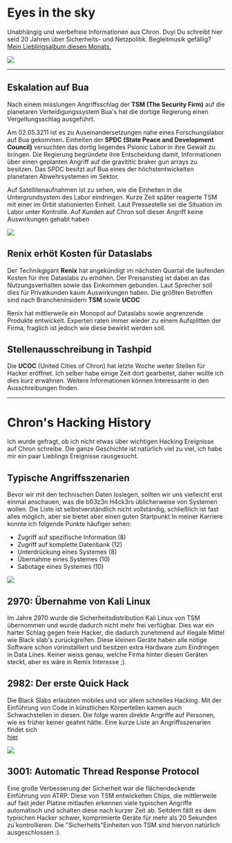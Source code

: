 # Eyes in the sky

Unabhängig und werbefreie Informationen aus Chron.
Duyi Du schreibt hier seid 20 Jahren über Sicherheits- und Netzpolitik.
Begleitmusik gefällig? [Mein Lieblingsalbum diesen Monats.](https://megadrive.bandcamp.com/album/neuroframe)

![](https://cdn.mmos.com/wp-content/uploads/2019/09/zenith-cyberpunk-concept-art-banner.jpg)

---

## Eskalation auf Bua

Nach einem misslungen Angriffsschlag der **TSM (The Security Firm)** auf die planetaren Verteidigungssystem Bua's hat die dortige Regierung einen Vergeltungsschlag ausgeführt.


Am 02.05.3211 ist es zu Auseinandersetzungen nahe eines Forschungslabor auf Bua gekommen.
Einheiten der **SPDC (State Peace and Development Council)** versuchten das dortig liegendes Psionic Labor in ihre Gewalt zu bringen.
Die Regierung begründete ihre Entscheidung damit, Informationen über einen geplanten Angriff auf die gravititic braker gun arrays zu besitzen.
Das SPDC besitzt auf Bua eines der höchstentwickelten planetaren Abwehrsystemen im Sektor.

Auf Satellitenaufnahmen ist zu sehen, wie die Einheiten in die Untergrundsystem des Labor eindringen.
Kurze Zeit später reagierte TSM mit einer im Orbit stationierten Einheit.
Laut Pressestelle sei die Situation im Labor unter Kontrolle.
Auf Kunden auf Chron soll dieser Angriff keine Auswirkungen gehabt haben

![](https://sm.ign.com/t/ign_in/articlepage/h/helldivers/helldivers-receives-three-dlc-packs_rywv.1280.jpg)

## Renix erhöt Kosten für Dataslabs

Der Technikgigant **Renix** hat angekündigt im nächsten Quartal die laufenden Kosten für ihre Dataslabs zu erhöhen.
Der Preisanstieg ist dabei an das Nutzungsverhalten sowie das Einkommen gebunden.
Laut Sprecher soll dies für Privatkunden kaum Auswirkungen haben.
Die größten Betroffen sind nach Brancheninsidern **TSM** sowie **UCOC**

Renix hat mittlerweile ein Monopol auf Dataslabs sowie angrenzende Produkte entwickelt.
Experten raten immer wieder zu einem Aufsplitten der Firma, fraglich ist jedoch wie diese bewirkt werden soll.

## Stellenausschreibung in Tashpid

Die **UCOC** (United Cities of Chron) hat letzte Woche weiter Stellen für Hacker eröffnet.
Ich selber habe einige Zeit dort gearbeitet, daher wollte ich dies kurz erwähnen.
Weitere Informationen können Interessante in den Ausschreibungen finden.


---

# Chron's Hacking History

Ich wurde gefragt, ob ich nicht etwas über wichtigen Hacking Ereignisse auf Chron schreibe.
Die ganze Geschichte ist natürlich viel zu viel, ich habe mir ein paar Lieblings Ereignisse rausgesucht.

## Typische Angriffsszenarien

Bevor wir mit den technischen Daten loslegen, sollten wir uns vielleicht erst einmal anschauen, was die b03z3n H4ck3rs üblicherweise von Systemen wollen.
Die Liste ist selbstverständlich nicht vollständig, schließlich ist fast alles möglich, aber sie bietet aber einen guten Startpunkt
In meiner Karriere konnte ich folgende Punkte häufiger sehen:

- Zugriff auf spezifische Information (8)
- Zugriff auf komplette Datenbank (12)
- Unterdrückung eines Systemes (8)
- Übernahme eines Systemes (10)
- Sabotage eines Systemes (10)

![](https://i.kym-cdn.com/photos/images/newsfeed/001/480/544/6c1.jpg)

## 2970: Übernahme von Kali Linux

Im Jahre 2970 wurde die Sicherheitsdistribution Kali Linux von TSM übernommen und wurde dadurch nicht mehr frei verfügbar.
Dies war ein harter Schlag gegen freie Hacker, die dadurch zunehmend auf illegale Mittel wie Black slab's zurückgreifen.
Diese kleinen Geräte haben alle nötige Software schon vorinstalliert und besitzen extra Hardware zum Eindringen in Data Lines.
Keiner weiss genau, welche Firma hinter diesen Geräten steckt, aber es wäre in Remix Interesse ;).

## 2982: Der erste Quick Hack

Die Black Slabs erlaubten mobiles und vor allem schnelles Hacking.
Mit der Einführung von Code in künstlichen Körperteilen kamen auch Schwachstellen in diesen.
Die folge waren direkte Angriffe auf Personen, wie es früher keiner geahnt hätte.
Eine kurze Liste an Angriffsszenarien findet sich  
[hier](https://gamerant.com/cyberpunk-2077-every-quickhack-ranked/)

![](https://i.pinimg.com/474x/5b/a3/75/5ba375a5fe93daceb17b58dcf4b42abc.jpg)

## 3001: Automatic Thread Response Protocol

Eine große Verbesserung der Sicherheit war die flächendeckende Einführung von ATRP.
Diese von TSM entwickelten Chips, die mittlerweile auf fast jeder Platine mitlaufen erkennen viele typischen Angriffe automatisch und schalten diese nach kurzer Zeit ab.
Seitdem fällt es dem typischen Hacker schwer, komprimierte Geräte für mehr als 20 Sekunden zu kontrollieren.
Die "Sicherheits"Einheiten von TSM sind hiervon natürlich ausgeschlossen :).